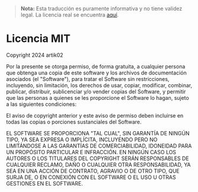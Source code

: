 > **Nota:** Esta traducción es puramente informativa y no tiene validez legal. La licencia real se encuentra [aquí](/LICENSE.md).

# Licencia MIT

Copyright 2024 artik02

Por la presente se otorga permiso, de forma gratuita, a cualquier persona que obtenga una copia de este software y los archivos de documentación asociados (el "Software"), para tratar el Software sin restricciones, incluyendo, sin limitación, los derechos de usar, copiar, modificar, combinar, publicar, distribuir, sublicenciar y/o vender copias del Software, y permitir que las personas a quienes se les proporcione el Software lo hagan, sujeto a las siguientes condiciones:

El aviso de copyright anterior y este aviso de permiso deben incluirse en todas las copias o porciones sustanciales del Software.

EL SOFTWARE SE PROPORCIONA "TAL CUAL", SIN GARANTÍA DE NINGÚN TIPO, YA SEA EXPRESA O IMPLÍCITA, INCLUYENDO PERO NO LIMITÁNDOSE A LAS GARANTÍAS DE COMERCIABILIDAD, IDONEIDAD PARA UN PROPÓSITO PARTICULAR E INFRACCIÓN. EN NINGÚN CASO LOS AUTORES O LOS TITULARES DEL COPYRIGHT SERÁN RESPONSABLES DE CUALQUIER RECLAMO, DAÑO O CUALQUIER OTRA RESPONSABILIDAD, YA SEA EN UNA ACCIÓN DE CONTRATO, AGRAVIO O DE OTRO TIPO, QUE SURJA DE, O EN CONEXIÓN CON EL SOFTWARE O EL USO U OTRAS GESTIONES EN EL SOFTWARE.
